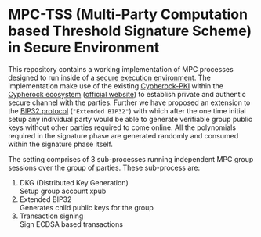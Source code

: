 # MPC-TSS (Multi-Party Computation based Threshold Signature Scheme) in Secure Environment
This repository contains a working implementation of MPC processes designed to run inside of a [secure execution environment](https://github.com/Cypherock/x1_wallet_firmware/blob/main/docs/device_provision_auth.md). The implementation make use of the existing [Cypherock-PKI](https://github.com/Cypherock/x1_wallet_firmware/blob/main/docs/device_provision_auth.md) within the [Cypherock ecosystem](https://github.com/Cypherock/x1_wallet_firmware#cypherock_x1_wallet) ([official website](https://www.cypherock.com/)) to establish private and authentic secure channel with the parties. Further we have proposed an extension to the [BIP32 protocol](https://github.com/bitcoin/bips/blob/master/bip-0032.mediawiki) (`"Extended BIP32"`) with which after the one time initial setup any individual party would be able to generate verifiable group public keys without other parties required to come online. All the polynomials required in the signature phase are generated randomly and consumed within the signature phase itself.

The setting comprises of 3 sub-processes running independent MPC group sessions over the group of parties. These sub-process are:
1. DKG (Distributed Key Generation) <br/> Setup group account xpub
2. Extended BIP32 <br/> Generates child public keys for the group
3. Transaction signing <br/> Sign ECDSA based transactions 
